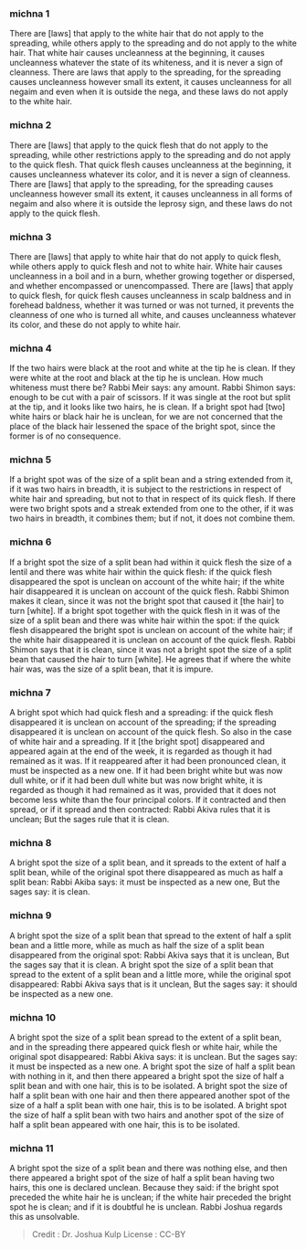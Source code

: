 
### michna 1
There are [laws] that apply to the white hair that do not apply to the spreading, while others apply to the spreading and do not apply to the white hair. That white hair causes uncleanness at the beginning, it causes uncleanness whatever the state of its whiteness, and it is never a sign of cleanness. There are laws that apply to the spreading, for the spreading causes uncleanness however small its extent, it causes uncleanness for all negaim and even when it is outside the nega, and these laws do not apply to the white hair.

### michna 2
There are [laws] that apply to the quick flesh that do not apply to the spreading, while other restrictions apply to the spreading  and do not apply to the quick flesh. That quick flesh causes uncleanness at the beginning, it causes uncleanness whatever its color, and it is never a sign of cleanness. There are [laws] that apply to the spreading, for the spreading causes uncleanness however small  its extent, it causes uncleanness in all forms of negaim and also where it is outside the leprosy sign, and these laws do not apply to the quick flesh.

### michna 3
There are [laws] that apply to white hair that do not apply to quick flesh, while others apply to quick flesh and not to white hair. White hair causes uncleanness in a boil and in a burn, whether growing together or dispersed, and whether encompassed or unencompassed. There are [laws] that apply to quick flesh, for quick flesh causes uncleanness in scalp baldness and in forehead baldness, whether it was turned or was not turned, it prevents the cleanness of one who is turned all white, and causes uncleanness whatever its color, and these do not apply to white hair.

### michna 4
If the two hairs were black at the root and white at the tip he is clean. If they were white at the root and black at the tip he is unclean. How much whiteness must there be? Rabbi Meir says: any amount. Rabbi Shimon says: enough to be cut with a pair of scissors. If it was single at the root but split at the tip, and it looks like two hairs, he is clean. If a bright spot had [two] white hairs or black hair he is unclean, for we are not concerned that the place of the black hair lessened the space of the bright spot, since the former is of no consequence.

### michna 5
If a bright spot was of the size of a split bean and a string extended from it, if it was two hairs in breadth, it is subject to the restrictions in respect of white hair and spreading, but not to that in respect of its quick flesh. If there were two bright spots and a streak extended from one to the other, if it was two hairs in breadth, it combines them; but if not, it does not combine them.

### michna 6
If a bright spot the size of a split bean had within it quick flesh the size of a lentil and there was white hair within the quick flesh: if the quick flesh disappeared the spot is unclean on account of the white hair; if the white hair disappeared it is unclean on account of the quick flesh. Rabbi Shimon makes it clean, since it was not the bright spot that caused it [the hair] to turn [white]. If a bright spot together with the quick flesh in it was of the size of a split bean and there was white hair within the spot: if the quick flesh disappeared the bright spot is unclean on account of the white hair; if the white hair disappeared it is unclean on account of the quick flesh. Rabbi Shimon says that it is clean, since it was not a bright spot the size of a split bean that caused the hair to turn [white]. He agrees that if where the white hair was, was the size of a split bean, that it is impure.

### michna 7
A bright spot which had quick flesh and a spreading: if the quick flesh disappeared it is unclean on account of the spreading; if the spreading disappeared it is unclean on account of the quick flesh. So also in the case of white hair and a spreading. If it [the bright spot] disappeared and appeared again at the end of the week, it is regarded as though it had remained as it was. If it reappeared after it had been pronounced clean, it must be inspected as a new one. If it had been bright white but was now dull white, or if it had been dull white but was now bright white, it is regarded as though it had remained as it was, provided that it does not become less white than the four principal colors. If it contracted and then spread, or if it spread and then contracted: Rabbi Akiva rules that it is unclean; But the sages rule that it is clean.

### michna 8
A bright spot the size of a split bean, and it spreads to the extent of half a split bean, while of the original spot there disappeared as much as half a split bean: Rabbi Akiba says: it must be inspected as a new one, But the sages say: it is clean.

### michna 9
A bright spot the size of a split bean that spread to the extent of half a split bean and a little more, while as much as half the size of a split bean disappeared from the original spot: Rabbi Akiva says that it is unclean, But the sages say that it is clean. A bright spot the size of a split bean that spread to the extent of a split bean and a little more, while the original spot disappeared: Rabbi Akiva says that is it unclean, But the sages say: it should be inspected as a new one.

### michna 10
A bright spot the size of a split bean spread to the extent of a split bean, and in the spreading there appeared quick flesh or white hair, while the original spot disappeared: Rabbi Akiva says: it is unclean. But the sages say: it must be inspected as a new one. A bright spot the size of half a split bean with nothing in it, and then there appeared a bright spot the size of half a split bean and with one hair, this is to be isolated. A bright spot the size of half a split bean with one hair and then there appeared another spot of the size of a half a split bean with one hair, this is to be isolated. A bright spot the size of half a split bean with two hairs and another spot of the size of half a split bean appeared with one hair, this is to be isolated.

### michna 11
A bright spot the size of a split bean and there was nothing else, and then there appeared a bright spot of the size of half a split bean having two hairs, this one is declared unclean. Because they said: if the bright spot preceded the white hair he is unclean; if the white hair preceded the bright spot he is clean; and if it is doubtful he is unclean. Rabbi Joshua regards this as unsolvable.

>Credit : Dr. Joshua Kulp
>License : CC-BY
